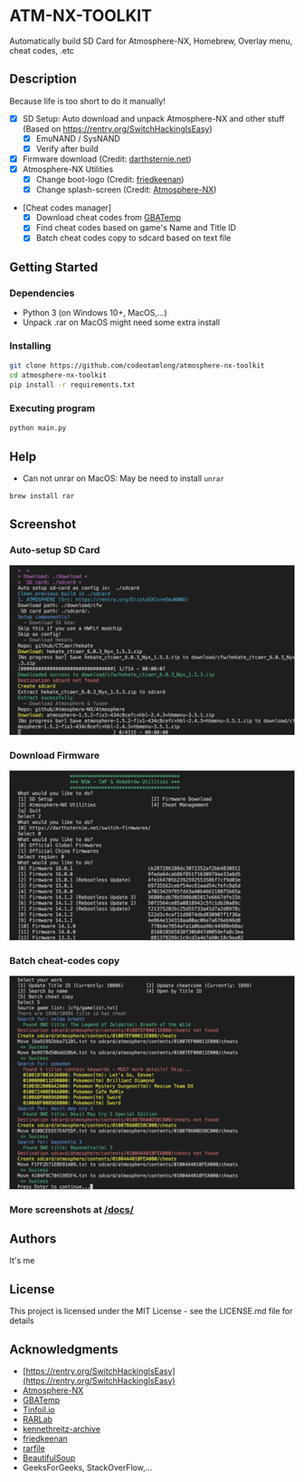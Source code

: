 # ATM-NX-TOOLKIT

Automatically build SD Card for Atmosphere-NX, Homebrew, Overlay menu, cheat codes, .etc

## Description

Because life is too short to do it manually!

- [x] SD Setup: Auto download and unpack Atmosphere-NX and other stuff (Based on https://rentry.org/SwitchHackingIsEasy)
   - [x] EmuNAND / SysNAND
   - [x] Verify after build

- [x] Firmware download (Credit: [darthsternie.net](https://darthsternie.net/switch-firmwares/))
- [x] Atmosphere-NX Utilities
   - [x] Change boot-logo (Credit: [friedkeenan](https://github.com/friedkeenan/switch-logo-patcher))
   - [x] Change splash-screen (Credit: [Atmosphere-NX](https://github.com/Atmosphere-NX/Atmosphere))

- [Cheat codes manager]
   - [x] Download cheat codes from [GBATemp](https://gbatemp.net/download/cheat-codes-sxos-and-ams-main-cheat-file-updated.36311/)
   - [x] Find cheat codes based on game's Name and Title ID
   - [x] Batch cheat codes copy to sdcard based on text file

## Getting Started

### Dependencies

* Python 3 (on Windows 10+, MacOS,...)
* Unpack .rar on MacOS might need some extra install

### Installing

```sh
git clone https://github.com/codeotamlong/atmosphere-nx-toolkit
cd atmosphere-nx-toolkit
pip install -r requirements.txt
```

### Executing program

```sh
python main.py

```

## Help

* Can not unrar on MacOS: May be need to install `unrar`

```sh
brew install rar
```

## Screenshot

### Auto-setup SD Card

![Auto-setup SD Card](/docs/auto-setup-sdcard.png)

### Download Firmware

![Download Firmware](/docs/download-fw-from-darthsternie.png)

### Batch cheat-codes copy

![Batch cheat-codes copy](/docs/batch-copy-cheatcodes.png)

### More screenshots at [/docs/](/docs/)

## Authors

It's me

## License

This project is licensed under the MIT License - see the LICENSE.md file for details

## Acknowledgments

* [https://rentry.org/SwitchHackingIsEasy](https://rentry.org/SwitchHackingIsEasy)
* [Atmosphere-NX](https://github.com/Atmosphere-NX/Atmosphere)
* [GBATemp](https://gbatemp.net/forums/nintendo-switch.283/)
* [Tinfoil.io](https://tinfoil.io/Download)
* [RARLab](https://www.rarlab.com/rar_add.htm)
* [kennethreitz-archive](https://github.com/kennethreitz-archive/clint/)
* [friedkeenan](https://github.com/friedkeenan/switch-logo-patcher)
* [rarfile](https://github.com/markokr/rarfile)
* [BeautifulSoup](https://www.crummy.com/software/BeautifulSoup/)
* GeeksForGeeks, StackOverFlow,...
